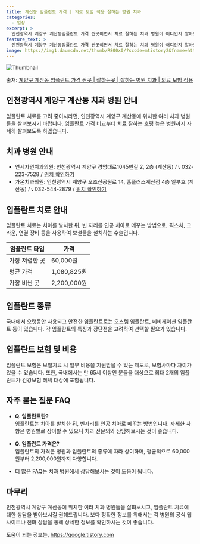 ```yaml
---
title: 계산동 임플란트 가격 | 의료 보험 적용 잘하는 병원 치과
categories:
  - 일상
excerpt: >
  인천광역시 계양구 계산동임플란트 가격 싼곳이면서 치료 잘하는 치과 병원이 어디인지 알아보도록 하겠습니다. 인천광역시 계양구 계산동에 위치한 연세자연치과의원 가온치과의원 계산서울치과의원 계산센트럴치과의원 계산청원치과의원 계양스마일치과의원 계양치과의원 고영관치과의원 굿모닝치과의원 권영택치과의원 길치과의원 김계선치과의원 뉴욕치과의원 미소치과의원 서울명문치과의원 서울바른선치과의원 서울플라워치과교정과치과의원 스마일수치과의원 시카고치과의원 실로암치과의원 순서대로 안내 드리며, 임플란트 치료시 신경써야 할 부분 또한 같이 공유 드리겠습니다.2024년 임플란트 가격 살펴보기 👈 클릭임플란트 평균 가격연세자연치과의원표 내에 있는 전화 번호를 클릭 하시면 연세자연치과의원로 바로 전화 연결 됩니다.분류주소전화..
feature_text: >
  인천광역시 계양구 계산동임플란트 가격 싼곳이면서 치료 잘하는 치과 병원이 어디인지 알아보도록 하겠습니다. 인천광역시 계양구 계산동에 위치한 연세자연치과의원 가온치과의원 계산서울치과의원 계산센트럴치과의원 계산청원치과의원 계양스마일치과의원 계양치과의원 고영관치과의원 굿모닝치과의원 권영택치과의원 길치과의원 김계선치과의원 뉴욕치과의원 미소치과의원 서울명문치과의원 서울바른선치과의원 서울플라워치과교정과치과의원 스마일수치과의원 시카고치과의원 실로암치과의원 순서대로 안내 드리며, 임플란트 치료시 신경써야 할 부분 또한 같이 공유 드리겠습니다.2024년 임플란트 가격 살펴보기 👈 클릭임플란트 평균 가격연세자연치과의원표 내에 있는 전화 번호를 클릭 하시면 연세자연치과의원로 바로 전화 연결 됩니다.분류주소전화..
image: https://img1.daumcdn.net/thumb/R800x0/?scode=mtistory2&fname=https%3A%2F%2Fblog.kakaocdn.net%2Fdn%2FefWmyG%2FbtsGZOD5EzU%2FUJrk0Kh0mT7v2kg3bCEwQk%2Fimg.webp
---
```


![Thumbnail](https://img1.daumcdn.net/thumb/R800x0/?scode=mtistory2&fname=https%3A%2F%2Fblog.kakaocdn.net%2Fdn%2FefWmyG%2FbtsGZOD5EzU%2FUJrk0Kh0mT7v2kg3bCEwQk%2Fimg.webp)

<p>출처: <a href="https://qoogle.tistory.com/6922" rel="dofollow">계양구 계산동 임플란트 가격 싼곳 | 잘하는곳 | 잘하는 병원 치과 | 의료 보험 적용</a> </p>

## 인천광역시 계양구 계산동 치과 병원 안내

임플란트 치료를 고려 중이시라면, 인천광역시 계양구 계산동에 위치한 여러 치과 병원들을 살펴보시기 바랍니다. 임플란트 가격 비교부터 치료
잘하는 호평 높은 병원까지 자세히 살펴보도록 하겠습니다.

## 치과 병원 안내

  * 연세자연치과의원: 인천광역시 계양구 경명대로1045번길 2, 2층 (계산동) / 📞 032-223-7528 / [위치 확인하기](https://qoogle.tistory.com/6922)
  * 가온치과의원: 인천광역시 계양구 오조산공원로 14, 홈플러스계산점 4층 일부호 (계산동) / 📞 032-544-2879 / [위치 확인하기](https://qoogle.tistory.com/6922)

## 임플란트 치료 안내

임플란트 치료는 치아를 발치한 뒤, 빈 자리를 인공 치아로 메꾸는 방법으로, 픽스처, 크라운, 연결 장비 등을 사용하여 보철물을 설치하는
수술입니다.

임플란트 타입 | 가격  
---|---  
가장 저렴한 곳 | 60,000원  
평균 가격 | 1,080,825원  
가장 비싼 곳 | 2,200,000원  
  
## 임플란트 종류

국내에서 오랫동안 사용되고 안전한 임플란트로는 오스템 임플란트, 네비게이션 임플란트 등이 있습니다. 각 임플란트의 특징과 장단점을 고려하여
선택할 필요가 있습니다.

## 임플란트 보험 및 비용

임플란트 보험은 보철치료 시 일부 비용을 지원받을 수 있는 제도로, 보험사마다 차이가 있을 수 있습니다. 또한, 국내에서는 만 65세 이상인
분들을 대상으로 최대 2개의 임플란트가 건강보험 혜택 대상에 포함됩니다.

## 자주 묻는 질문 FAQ

  * **Q. 임플란트란?**  
임플란트는 치아를 발치한 뒤, 빈자리를 인공 치아로 메꾸는 방법입니다. 자세한 사항은 병원별로 상이할 수 있으니 치과 전문의와 상담해보시는
것이 좋습니다.

  * **Q. 임플란트 가격은?**  
임플란트의 가격은 병원과 임플란트의 종류에 따라 상이하며, 평균적으로 60,000원부터 2,200,000원까지 다양합니다.

  * 더 많은 FAQ는 치과 병원에서 상담해보시는 것이 도움이 됩니다.

## 마무리

인천광역시 계양구 계산동에 위치한 여러 치과 병원들을 살펴보시고, 임플란트 치료에 대한 상담을 받아보시길 권해드립니다. 보다 정확한 정보를
위해서는 각 병원의 공식 웹사이트나 전화 상담을 통해 상세한 정보를 확인하시는 것이 좋습니다.

 

도움이 되는 정보는, <a href="https://qoogle.tistory.com" rel="dofollow">https://qoogle.tistory.com</a>


